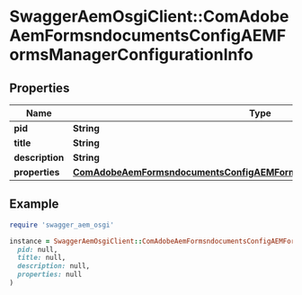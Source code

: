 # SwaggerAemOsgiClient::ComAdobeAemFormsndocumentsConfigAEMFormsManagerConfigurationInfo

## Properties

| Name | Type | Description | Notes |
| ---- | ---- | ----------- | ----- |
| **pid** | **String** |  | [optional] |
| **title** | **String** |  | [optional] |
| **description** | **String** |  | [optional] |
| **properties** | [**ComAdobeAemFormsndocumentsConfigAEMFormsManagerConfigurationProperties**](ComAdobeAemFormsndocumentsConfigAEMFormsManagerConfigurationProperties.md) |  | [optional] |

## Example

```ruby
require 'swagger_aem_osgi'

instance = SwaggerAemOsgiClient::ComAdobeAemFormsndocumentsConfigAEMFormsManagerConfigurationInfo.new(
  pid: null,
  title: null,
  description: null,
  properties: null
)
```

